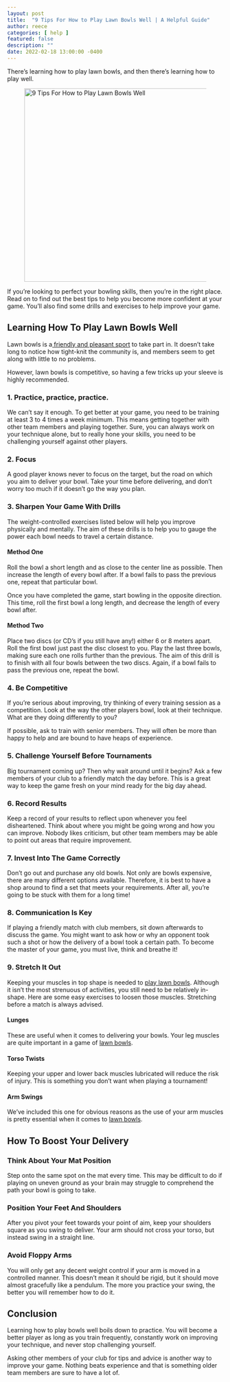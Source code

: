 ```yaml
---
layout: post
title:  "9 Tips For How to Play Lawn Bowls Well | A Helpful Guide"
author: reece
categories: [ help ]
featured: false
description: ""
date: 2022-02-18 13:00:00 -0400
---
```

    

<!-- wp:paragraph -->
<p xmlns="http://www.w3.org/1999/xhtml">There’s learning how to play lawn bowls, and then there’s learning how to play well.</p>
<!-- /wp:paragraph -->

<!-- wp:image {"id":99,"width":800,"height":450,"sizeSlug":"full","linkDestination":"none"} -->
<figure class="wp-block-image size-full is-resized"><img src="/img/posts/9-tips-for-how-to-play-bowls-well.jpg" alt="9 Tips For How to Play Lawn Bowls Well" class="wp-image-99" width="800" height="450"/></figure>
<!-- /wp:image -->

<!-- wp:paragraph -->
<p>If you’re looking to perfect your bowling skills, then you’re in the right place. Read on to find out the best tips to help you become more confident at your game. You’ll also find some drills and exercises to help improve your game.</p>
<!-- /wp:paragraph -->

<!-- wp:heading -->
<h2><a href="#learning-how-to-play-lawn-bowls-well"></a>Learning How To Play Lawn Bowls Well</h2>
<!-- /wp:heading -->

<!-- wp:paragraph -->
<p>Lawn bowls is a<a href="https://www.jackhighbowls.com/help/jokes-about-lawn-bowls/"> friendly and pleasant sport</a> to take part in. It doesn’t take long to notice how tight-knit the community is, and members seem to get along with little to no problems.</p>
<!-- /wp:paragraph -->

<!-- wp:paragraph -->
<p>However, lawn bowls is competitive, so having a few tricks up your sleeve is highly recommended.</p>
<!-- /wp:paragraph -->

<!-- wp:heading {"level":3} -->
<h3><a href="#1-practice-practice-practice"></a>1. Practice, practice, practice.</h3>
<!-- /wp:heading -->

<!-- wp:paragraph -->
<p>We can’t say it enough. To get better at your game, you need to be training at least 3 to 4 times a week minimum. This means getting together with other team members and playing together. Sure, you can always work on your technique alone, but to really hone your skills, you need to be challenging yourself against other players.</p>
<!-- /wp:paragraph -->

<!-- wp:heading {"level":3} -->
<h3><a href="#2-focus"></a>2. Focus</h3>
<!-- /wp:heading -->

<!-- wp:paragraph -->
<p>A good player knows never to focus on the target, but the road on which you aim to deliver your bowl. Take your time before delivering, and don’t worry too much if it doesn’t go the way you plan.</p>
<!-- /wp:paragraph -->

<!-- wp:heading {"level":3} -->
<h3><a href="#3-sharpen-your-game-with-drills"></a>3. Sharpen Your Game With Drills</h3>
<!-- /wp:heading -->

<!-- wp:paragraph -->
<p>The weight-controlled exercises listed below will help you improve physically and mentally. The aim of these drills is to help you to gauge the power each bowl needs to travel a certain distance.</p>
<!-- /wp:paragraph -->

<!-- wp:heading {"level":4} -->
<h4><a href="#method-one"></a>Method One</h4>
<!-- /wp:heading -->

<!-- wp:paragraph -->
<p>Roll the bowl a short length and as close to the center line as possible. Then increase the length of every bowl after. If a bowl fails to pass the previous one, repeat that particular bowl.</p>
<!-- /wp:paragraph -->

<!-- wp:paragraph -->
<p>Once you have completed the game, start bowling in the opposite direction. This time, roll the first bowl a long length, and decrease the length of every bowl after.</p>
<!-- /wp:paragraph -->

<!-- wp:heading {"level":4} -->
<h4><a href="#method-two"></a>Method Two</h4>
<!-- /wp:heading -->

<!-- wp:paragraph -->
<p>Place two discs (or CD’s if you still have any!) either 6 or 8 meters apart. Roll the first bowl just past the disc closest to you. Play the last three bowls, making sure each one rolls further than the previous. The aim of this drill is to finish with all four bowls between the two discs. Again, if a bowl fails to pass the previous one, repeat the bowl.</p>
<!-- /wp:paragraph -->

<!-- wp:heading {"level":3} -->
<h3><a href="#4-be-competitive"></a>4. Be Competitive</h3>
<!-- /wp:heading -->

<!-- wp:paragraph -->
<p>If you’re serious about improving, try thinking of every training session as a competition. Look at the way the other players bowl, look at their technique. What are they doing differently to you?</p>
<!-- /wp:paragraph -->

<!-- wp:paragraph -->
<p>If possible, ask to train with senior members. They will often be more than happy to help and are bound to have heaps of experience.</p>
<!-- /wp:paragraph -->

<!-- wp:heading {"level":3} -->
<h3><a href="#5-challenge-yourself-before-tournaments"></a>5. Challenge Yourself Before Tournaments</h3>
<!-- /wp:heading -->

<!-- wp:paragraph -->
<p>Big tournament coming up? Then why wait around until it begins? Ask a few members of your club to a friendly match the day before. This is a great way to keep the game fresh on your mind ready for the big day ahead.</p>
<!-- /wp:paragraph -->

<!-- wp:heading {"level":3} -->
<h3><a href="#6-record-results"></a>6. Record Results</h3>
<!-- /wp:heading -->

<!-- wp:paragraph -->
<p>Keep a record of your results to reflect upon whenever you feel disheartened. Think about where you might be going wrong and how you can improve. Nobody likes criticism, but other team members may be able to point out areas that require improvement.</p>
<!-- /wp:paragraph -->

<!-- wp:heading {"level":3} -->
<h3><a href="#7-invest-into-the-game-correctly"></a>7. Invest Into The Game Correctly</h3>
<!-- /wp:heading -->

<!-- wp:paragraph -->
<p>Don’t go out and purchase any old bowls. Not only are bowls expensive, there are many different options available. Therefore, it is best to have a shop around to find a set that meets your requirements. After all, you’re going to be stuck with them for a long time!</p>
<!-- /wp:paragraph -->

<!-- wp:heading {"level":3} -->
<h3><a href="#8-communication-is-key"></a>8. Communication Is Key</h3>
<!-- /wp:heading -->

<!-- wp:paragraph -->
<p>If playing a friendly match with club members, sit down afterwards to discuss the game. You might want to ask how or why an opponent took such a shot or how the delivery of a bowl took a certain path. To become the master of your game, you must live, think and breathe it!</p>
<!-- /wp:paragraph -->

<!-- wp:heading {"level":3} -->
<h3><a href="#9-stretch-it-out"></a>9. Stretch It Out</h3>
<!-- /wp:heading -->

<!-- wp:paragraph -->
<p>Keeping your muscles in top shape is needed to <a href="https://www.jackhighbowls.com/help/lawn-bowls-rules/">play lawn bowls</a>. Although it isn’t the most strenuous of activities, you still need to be relatively in-shape. Here are some easy exercises to loosen those muscles. Stretching before a match is always advised.</p>
<!-- /wp:paragraph -->

<!-- wp:heading {"level":4} -->
<h4><a href="#lunges"></a>Lunges</h4>
<!-- /wp:heading -->

<!-- wp:paragraph -->
<p>These are useful when it comes to delivering your bowls. Your leg muscles are quite important in a game of <a href="https://www.jackhighbowls.com/help/how-to-prepare-for-a-new-lawn-bowls-season/">lawn bowls</a>.</p>
<!-- /wp:paragraph -->

<!-- wp:heading {"level":4} -->
<h4><a href="#torso-twists"></a>Torso Twists</h4>
<!-- /wp:heading -->

<!-- wp:paragraph -->
<p>Keeping your upper and lower back muscles lubricated will reduce the risk of injury. This is something you don’t want when playing a tournament!</p>
<!-- /wp:paragraph -->

<!-- wp:heading {"level":4} -->
<h4><a href="#arm-swings"></a>Arm Swings</h4>
<!-- /wp:heading -->

<!-- wp:paragraph -->
<p>We’ve included this one for obvious reasons as the use of your arm muscles is pretty essential when it comes to <a href="https://www.jackhighbowls.com/help/how-to-practice-lawn-bowls-at-home/">lawn bowls</a>.</p>
<!-- /wp:paragraph -->

<!-- wp:heading -->
<h2><a href="#how-to-boost-your-delivery"></a>How To Boost Your Delivery</h2>
<!-- /wp:heading -->

<!-- wp:heading {"level":3} -->
<h3><a href="#think-about-your-mat-position"></a>Think About Your Mat Position</h3>
<!-- /wp:heading -->

<!-- wp:paragraph -->
<p>Step onto the same spot on the mat every time. This may be difficult to do if playing on uneven ground as your brain may struggle to comprehend the path your bowl is going to take.</p>
<!-- /wp:paragraph -->

<!-- wp:heading {"level":3} -->
<h3><a href="#position-your-feet-and-shoulders"></a>Position Your Feet And Shoulders</h3>
<!-- /wp:heading -->

<!-- wp:paragraph -->
<p>After you pivot your feet towards your point of aim, keep your shoulders square as you swing to deliver. Your arm should not cross your torso, but instead swing in a straight line.</p>
<!-- /wp:paragraph -->

<!-- wp:heading {"level":3} -->
<h3><a href="#avoid-floppy-arms"></a>Avoid Floppy Arms</h3>
<!-- /wp:heading -->

<!-- wp:paragraph -->
<p>You will only get any decent weight control if your arm is moved in a controlled manner. This doesn’t mean it should be rigid, but it should move almost gracefully like a pendulum. The more you practice your swing, the better you will remember how to do it.</p>
<!-- /wp:paragraph -->

<!-- wp:heading -->
<h2><a href="#conclusion"></a>Conclusion</h2>
<!-- /wp:heading -->

<!-- wp:paragraph -->
<p>Learning how to play bowls well boils down to practice. You will become a better player as long as you train frequently, constantly work on improving your technique, and never stop challenging yourself.</p>
<!-- /wp:paragraph -->

<!-- wp:paragraph -->
<p>Asking other members of your club for tips and advice is another way to improve your game. Nothing beats experience and that is something older team members are sure to have a lot of.</p>
<!-- /wp:paragraph -->
    
